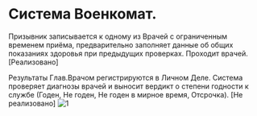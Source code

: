 # Система Военкомат.
Призывник записывается к одному из Врачей с ограниченным временем приёма, предварительно заполняет данные об общих показаниях здоровья при предыдущих проверках. Проходит врачей. [Реализовано]

Результаты Глав.Врачом регистрируются в Личном Деле. Система проверяет диагнозы врачей и выносит вердикт о степени годности к службе (Годен, Не годен, Не годен в мирное время, Отсрочка). [Не реализовано]
![1](https://user-images.githubusercontent.com/24903758/39599054-335f7348-4f23-11e8-9e9b-80e2950a27a9.png)
